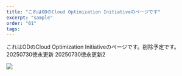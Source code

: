 ```yaml
---
title: "これはODのCloud Optimization Initiativeのページです"
excerpt: "sample"
order: "01"
tags:
---
```



これはODのCloud Optimization Initiativeのページです。削除予定です。
20250730徳永更新
20250730徳永更新2

![](sample1.png)
